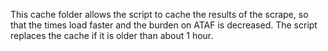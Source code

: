 This cache folder allows the script to cache the results of the scrape, so that the times load faster and the burden on ATAF is decreased. The script replaces the cache if it is older than about 1 hour.
